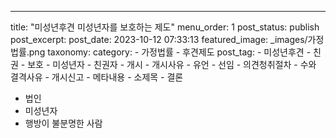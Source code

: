 ---
title: "미성년후견 미성년자를 보호하는 제도"
menu_order: 1
post_status: publish
post_excerpt: 
post_date: 2023-10-12 07:33:13
featured_image: _images/가정법률.png
taxonomy:
    category:
        - 가정법률
        - 후견제도
    post_tag:
        - 미성년후견
        -  친권
        -  보호
        -  미성년자
        -  친권자
        -  개시
        -  개시사유
        -  유언
        -  선임
        -  의견청취절차
        -  수와 결격사유
        -  개시신고
        -  메타내용
        -  소제목
        -  결론
  - 법인
  - 미성년자
  - 행방이 불분명한 사람
